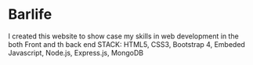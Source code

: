 # Barlife
I created this website to show case my skills in web development in the both Front and th back end
STACK: HTML5, CSS3, Bootstrap 4, Embeded Javascript, Node.js, Express.js, MongoDB
